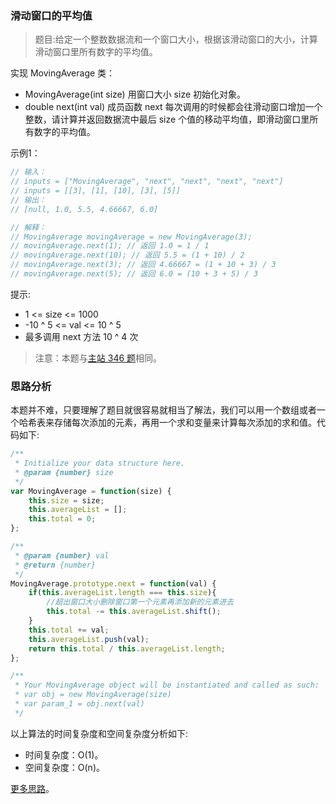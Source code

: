 ###  滑动窗口的平均值

> 题目:给定一个整数数据流和一个窗口大小，根据该滑动窗口的大小，计算滑动窗口里所有数字的平均值。

实现 MovingAverage 类：

* MovingAverage(int size) 用窗口大小 size 初始化对象。
* double next(int val) 成员函数 next 每次调用的时候都会往滑动窗口增加一个整数，请计算并返回数据流中最后 size 个值的移动平均值，即滑动窗口里所有数字的平均值。


示例1：

```js
// 输入：
// inputs = ["MovingAverage", "next", "next", "next", "next"]
// inputs = [[3], [1], [10], [3], [5]]
// 输出：
// [null, 1.0, 5.5, 4.66667, 6.0]

// 解释：
// MovingAverage movingAverage = new MovingAverage(3);
// movingAverage.next(1); // 返回 1.0 = 1 / 1
// movingAverage.next(10); // 返回 5.5 = (1 + 10) / 2
// movingAverage.next(3); // 返回 4.66667 = (1 + 10 + 3) / 3
// movingAverage.next(5); // 返回 6.0 = (10 + 3 + 5) / 3
```

提示:

* 1 <= size <= 1000
* -10 ^ 5 <= val <= 10 ^ 5
* 最多调用 next 方法 10 ^ 4 次


> 注意：本题与[主站 346 题](https://leetcode-cn.com/problems/moving-average-from-data-stream/)相同。

### 思路分析

本题并不难，只要理解了题目就很容易就相当了解法，我们可以用一个数组或者一个哈希表来存储每次添加的元素，再用一个求和变量来计算每次添加的求和值。代码如下:

```js
/**
 * Initialize your data structure here.
 * @param {number} size
 */
var MovingAverage = function(size) {
    this.size = size;
    this.averageList = [];
    this.total = 0;
};

/** 
 * @param {number} val
 * @return {number}
 */
MovingAverage.prototype.next = function(val) {
    if(this.averageList.length === this.size){
        //超出窗口大小删除窗口第一个元素再添加新的元素进去
        this.total -= this.averageList.shift();
    }
    this.total += val;
    this.averageList.push(val);
    return this.total / this.averageList.length;
};

/**
 * Your MovingAverage object will be instantiated and called as such:
 * var obj = new MovingAverage(size)
 * var param_1 = obj.next(val)
 */
```

以上算法的时间复杂度和空间复杂度分析如下:

* 时间复杂度：O(1)。
* 空间复杂度：O(n)。

[更多思路](https://leetcode-cn.com/problems/qIsx9U/solution/jian-zhi-offer-ii-041-hua-dong-chuang-ko-2p9d/)。
